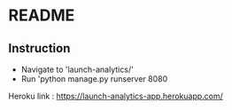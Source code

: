 # README #


## Instruction
- Navigate to 'launch-analytics/'
- Run 'python manage.py runserver 8080


Heroku link : https://launch-analytics-app.herokuapp.com/
